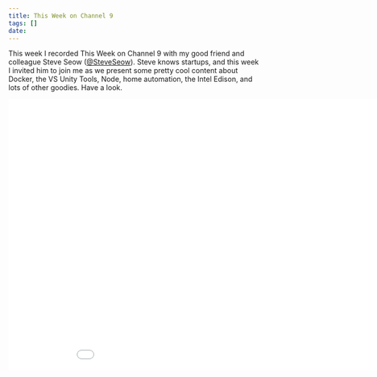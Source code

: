 ```yaml
---
title: This Week on Channel 9
tags: []
date: 
---
```


This week I recorded This Week on Channel 9 with my good friend and colleague Steve Seow ([@SteveSeow](http://twitter.com/steveseow)). Steve knows startups, and this week I invited him to join me as we present some pretty cool content about Docker, the VS Unity Tools, Node, home automation, the Intel Edison, and lots of other goodies. Have a look.

<iframe allowfullscreen="" frameborder="0" height="540" src="//channel9.msdn.com/Shows/This+Week+On+Channel+9/20141205TWC9/player" width="960"></iframe>